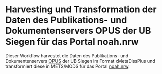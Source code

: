 # Harvesting und Transformation der Daten des Publikations- und Dokumentenservers OPUS der UB Siegen für das Portal noah.nrw
Dieser Workflow harvestet die Daten des Publikations- und Dokumentenservers [OPUS](https://dspace.ub.uni-siegen.de) der UB Siegen im Format xMetaDissPlus und transformiert diese in METS/MODS für das Portal [noah.nrw](https://noah.nrw).

